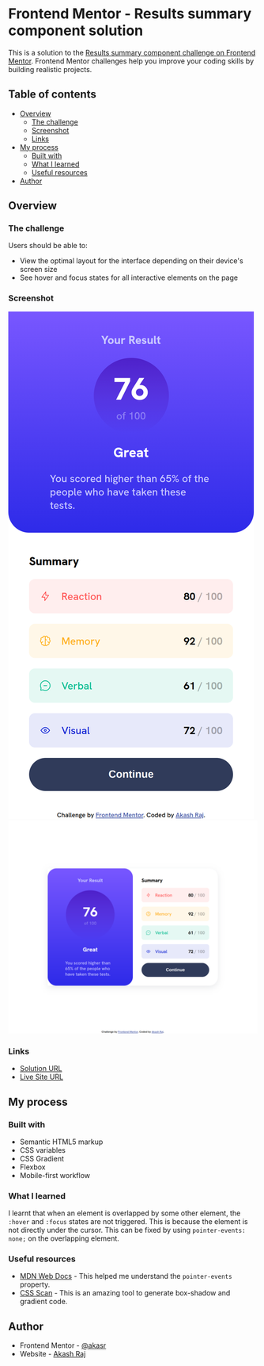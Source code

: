 # Frontend Mentor - Results summary component solution

This is a solution to the [Results summary component challenge on Frontend Mentor](https://www.frontendmentor.io/challenges/results-summary-component-CE_K6s0maV). Frontend Mentor challenges help you improve your coding skills by building realistic projects. 

## Table of contents

- [Overview](#overview)
  - [The challenge](#the-challenge)
  - [Screenshot](#screenshot)
  - [Links](#links)
- [My process](#my-process)
  - [Built with](#built-with)
  - [What I learned](#what-i-learned)
  - [Useful resources](#useful-resources)
- [Author](#author)

## Overview

### The challenge

Users should be able to:

- View the optimal layout for the interface depending on their device's screen size
- See hover and focus states for all interactive elements on the page

### Screenshot
![Mobile Screen](./screenshots/mobile.png)
![Desktop Screen](./screenshots/desktop.png)

### Links

- [Solution URL](https://github.com/akasr/fm/tree/main/results-summary-component)
- [Live Site URL](https://akasr.github.io/fm/results-summary-component/)

## My process

### Built with

- Semantic HTML5 markup
- CSS variables
- CSS Gradient
- Flexbox
- Mobile-first workflow

### What I learned

I learnt that when an element is overlapped by some other element, the `:hover` and `:focus` states are not triggered. This is because the element is not directly under the cursor. This can be fixed by using `pointer-events: none;` on the overlapping element.

### Useful resources

- [MDN Web Docs](https://developer.mozilla.org/en-US/) - This helped me understand the `pointer-events` property.
- [CSS Scan](https://getcssscan.com/css-box-shadow-examples) - This is an amazing tool to generate box-shadow and gradient code.

## Author

- Frontend Mentor - [@akasr](https://www.frontendmentor.io/profile/akasr)
- Website - [Akash Raj](https://akasr.github.io)